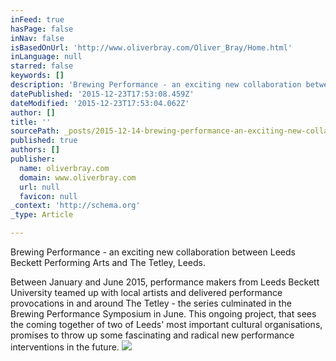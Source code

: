 ```yaml
---
inFeed: true
hasPage: false
inNav: false
isBasedOnUrl: 'http://www.oliverbray.com/Oliver_Bray/Home.html'
inLanguage: null
starred: false
keywords: []
description: 'Brewing Performance - an exciting new collaboration between Leeds Beckett Performing Arts and The Tetley, Leeds. Between January and June 2015, performance make'
datePublished: '2015-12-23T17:53:08.459Z'
dateModified: '2015-12-23T17:53:04.062Z'
author: []
title: ''
sourcePath: _posts/2015-12-14-brewing-performance-an-exciting-new-collaboration-between.md
published: true
authors: []
publisher:
  name: oliverbray.com
  domain: www.oliverbray.com
  url: null
  favicon: null
_context: 'http://schema.org'
_type: Article

---
```

Brewing Performance - an exciting new collaboration between Leeds Beckett Performing Arts and The Tetley, Leeds. 

Between January and June 2015, performance makers from Leeds Beckett University teamed up with local artists and delivered performance provocations in and around The Tetley - the series culminated in the Brewing Performance Symposium in June. This ongoing project, that sees the coming together of two of Leeds' most important cultural organisations, promises to throw up some fascinating and radical new performance interventions in the future.
![](https://the-grid-user-content.s3-us-west-2.amazonaws.com/fa8d4f21-6e73-45d9-b6fe-99ec255cbb57.jpg)